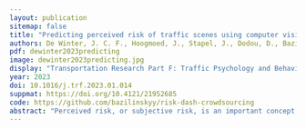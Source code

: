 ```yaml
---
layout: publication
sitemap: false
title: "Predicting perceived risk of traffic scenes using computer vision"
authors: De Winter, J. C. F., Hoogmoed, J., Stapel, J., Dodou, D., Bazilinskyy, P.
pdf: dewinter2023predicting
image: dewinter2023predicting.jpg
display: "Transportation Research Part F: Traffic Psychology and Behaviour, 84, 194-210"
year: 2023
doi: 10.1016/j.trf.2023.01.014
suppmat: https://doi.org/10.4121/21952685
code: https://github.com/bazilinskyy/risk-dash-crowdsourcing
abstract: "Perceived risk, or subjective risk, is an important concept in the field of traffic psychology and automated driving. In this paper, we investigate whether perceived risk in images of traffic scenes can be predicted from computer vision features that may also be used by automated vehicles (AVs). We conducted an international crowdsourcing study with 1378 participants, who rated the perceived risk of 100 randomly selected dashcam images on German roads. The population-level perceived risk was found to be statistically reliable, with a split-half reliability of 0.98. We used linear regression analysis to predict (r = 0.62) perceived risk from two features obtained with the YOLOv4 computer vision algorithm: the number of people in the scene and the mean size of the bounding boxes surrounding other road users. When the ego-vehicle’s speed was added as a predictor variable, the prediction strength increased to r = 0.75. Interestingly, the sign of the speed prediction was negative, indicating that a higher vehicle speed was associated with a lower perceived risk. This finding aligns with the principle of self-explaining roads. Our results suggest that computer-vision features and vehicle speed contribute to an accurate prediction of population subjective risk, outperforming the ratings provided by individual participants (mean r = 0.41). These findings may have implications for AV development and the modeling of psychological constructs in traffic psychology."
---
```

